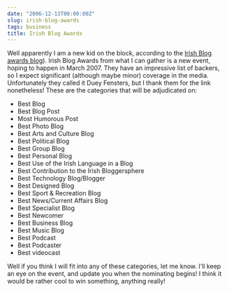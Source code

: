 ```yaml
---
date: "2006-12-13T00:00:00Z"
slug: irish-blog-awards
tags: business
title: Irish Blog Awards
---
```


Well apparently I am a new kid on the block, according to the [Irish Blog
awards blog][]). Irish Blog Awards from what I can gather is a new event,
hoping to happen in March 2007. They have an impressive list of backers, so I
expect significant (although maybe minor) coverage in the media. Unfortunately
they called it Duey Fensters, but I thank them for the link nonetheless! These
are the categories that will be adjudicated on:

-   Best Blog
-   Best Blog Post
-   Most Humorous Post
-   Best Photo Blog
-   Best Arts and Culture Blog
-   Best Political Blog
-   Best Group Blog
-   Best Personal Blog
-   Best Use of the Irish Language in a Blog
-   Best Contribution to the Irish Bloggersphere
-   Best Technology Blog/Blogger
-   Best Designed Blog
-   Best Sport & Recreation Blog
-   Best News/Current Affairs Blog
-   Best Specialist Blog
-   Best Newcomer
-   Best Business Blog
-   Best Music Blog
-   Best Podcast
-   Best Podcaster
-   Best videocast

Well if you think I will fit into any of these categories, let me know. I'll
keep an eye on the event, and update you when the nominating begins! I think
it would be rather cool to win something, anything really!

[Irish Blog awards blog]: http://awards.ie/blogawards/2006/11/27/new-blogs-on-the-block-november-27th-2006/ "Irish Blog Awards"
